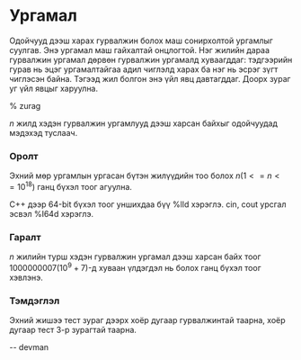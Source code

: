 Ургамал
=======
Одойчууд дээш харах гурвалжин болох маш сонирхолтой ургамлыг суулгав. Энэ ургамал маш гайхалтай онцлогтой. Нэг жилийн дараа гурвалжин ургамал дөрвөн гурвалжин ургамалд хуваагддаг: тэдгээрийн гурав нь эцэг ургамалтайгаа адил чиглэлд харах ба нэг нь эсрэг зүгт чиглэсэн байна. Тэгээд жил болгон энэ үйл явц давтагддаг. Доорх зураг уг үйл явцыг харуулна.

% zurag

$n$ жилд хэдэн гурвалжин ургамлууд дээш харсан байхыг одойчуудад мэдэхэд туслаач.

### Оролт

Эхний мөр ургамлын ургасан бүтэн жилүүдийн тоо болох $n (1 <= n <= 10^18)$ ганц бүхэл тоог агуулна.

C++ дээр 64-bit бүхэл тоог уншихдаа бүү %lld хэрэглэ. cin, cout урсгал эсвэл %I64d хэрэглэ.


### Гаралт

$n$ жилийн турш хэдэн гурвалжин ургамал дээш харсан байх тоог $1000000007 (10^9 + 7)$-д хуваан үлдэгдэл нь болох ганц бүхэл тоог хэвлэнэ.

### Тэмдэглэл

Эхний жишээ тест зураг дээрх хоёр дугаар гурвалжинтай таарна, хоёр дугаар тест 3-р зурагтай таарна.

-- devman
